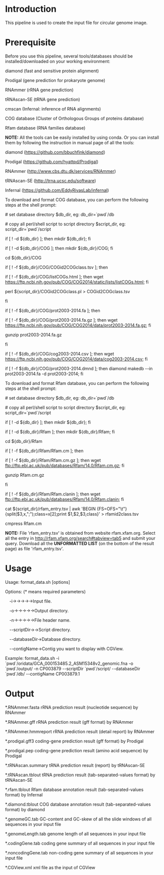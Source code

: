 # Introduction

This pipeline is used to create the input file for circular genome image.

# Prerequisite

Before you use this pipeline, several tools/databases should be
installed/downloaded on your working environment:

diamond (fast and sensitive protein alignment)

Prodigal (gene prediction for prokaryote genome)

RNAmmer (rRNA gene prediction)

tRNAscan-SE (tRNA gene prediction)

cmscan (Infernal: inference of RNA alignments)

COG database (Cluster of Orthologous Groups of proteins database)

Rfam database (RNA families database)

**NOTE:** All the tools can be easily installed by using conda. Or you can
install them by following the instruction in manual page of all the tools:

diamond (https://github.com/bbuchfink/diamond)

Prodigal (https://github.com/hyattpd/Prodigal)

RNAmmer (http://www.cbs.dtu.dk/services/RNAmmer)

tRNAscan-SE (http://trna.ucsc.edu/software)

Infernal (https://github.com/EddyRivasLab/infernal)

To download and format COG database, you can perform the following steps at the
shell prompt:

\# set database directory \$db_dir, eg: db_dir=\`pwd\`/db

\# copy all perl/shell script to script directory \$script_dir, eg:
script_dir=\`pwd\`/script

if [ ! -d \${db_dir} ]; then mkdir \${db_dir}; fi

if [ ! -d \${db_dir}/COG ]; then mkdir \${db_dir}/COG; fi

cd \${db_dir}/COG

if [ ! -f \${db_dir}/COG/COGid2COGclass.tsv ]; then

if [ ! -f \${db_dir}/COG/listCOGs.html ]; then wget
https://ftp.ncbi.nih.gov/pub/COG/COG2014/static/lists/listCOGs.html; fi

perl \${script_dir}/COGid2COGclass.pl \> COGid2COGclass.tsv

fi

if [ ! -f \${db_dir}/COG/prot2003-2014.fa ]; then

if [ ! -f \${db_dir}/COG/prot2003-2014.fa.gz ]; then wget
https://ftp.ncbi.nih.gov/pub/COG/COG2014/data/prot2003-2014.fa.gz; fi

gunzip prot2003-2014.fa.gz

fi

if [ ! -f \${db_dir}/COG/cog2003-2014.csv ]; then wget
https://ftp.ncbi.nih.gov/pub/COG/COG2014/data/cog2003-2014.csv; fi

if [ ! -f \${db_dir}/COG/prot2003-2014.dmnd ]; then diamond makedb --in
prot2003-2014.fa -d prot2003-2014; fi

To download and format Rfam database, you can perform the following steps at the
shell prompt:

\# set database directory \$db_dir, eg: db_dir=\`pwd\`/db

\# copy all perl/shell script to script directory \$script_dir, eg:
script_dir=\`pwd\`/script

if [ ! -d \${db_dir} ]; then mkdir \${db_dir}; fi

if [ ! -d \${db_dir}/Rfam ]; then mkdir \${db_dir}/Rfam; fi

cd \${db_dir}/Rfam

if [ ! -f \${db_dir}/Rfam/Rfam.cm ]; then

if [ ! -f \${db_dir}/Rfam/Rfam.cm.gz ]; then wget
ftp://ftp.ebi.ac.uk/pub/databases/Rfam/14.0/Rfam.cm.gz; fi

gunzip Rfam.cm.gz

fi

if [ ! -f \${db_dir}/Rfam/Rfam.clanin ]; then wget
ftp://ftp.ebi.ac.uk/pub/databases/Rfam/14.0/Rfam.clanin; fi

cat \${script_dir}/rfam_entry.tsv \| awk 'BEGIN
{FS=OFS="\\t"}{split(\$3,x,";");class=x[2];print \$1,\$2,\$3,class}' \>
rfamid2class.tsv

cmpress Rfam.cm

**NOTE:** File 'rfam_entry.tsv' is obtained from website rfam.xfam.org. Select
all the entry in http://rfam.xfam.org/search#tabview=tab5 and submit your
query. Download all the **UNFORMATTED LIST** (on the bottom of the result page)
as file 'rfam_entry.tsv'.

# Usage

Usage: format_data.sh [options]

Options: (\* means required parameters)

&emsp;\-i→→→→→Input file.

&emsp;\-o→→→→→Output directory.

&emsp;\-n→→→→→File header name.

&emsp;\--scriptDir→→Script directory.

&emsp;\--databaseDir→Database directory.

&emsp;\--contigName→Contig you want to display with CGView.

Example: format_data.sh -i
\`pwd\`/oridata/GCA_000153485.2_ASM15348v2_genomic.fna -o \`pwd\`/output/ -n
CP003879 --scriptDir \`pwd\`/script/ --databaseDir \`pwd\`/db/ --contigName
CP003879.1

# Output

\*.RNAmmer.fasta rRNA prediction result (nucleotide sequence) by RNAmmer

\*.RNAmmer.gff rRNA prediction result (gff format) by RNAmmer

\*.RNAmmer.hmmreport rRNA prediction result (detail report) by RNAmmer

\*.prodigal.gff3 coding-gene prediction result (gff format) by Prodigal

\*.prodigal.pep coding-gene prediction result (amino acid sequence) by Prodigal

\*.tRNAscan.summary tRNA prediction result (report) by tRNAscan-SE

\*.tRNAscan.tblout tRNA prediction result (tab-separated-values format) by
tRNAscan-SE

\*.rfam.tblout Rfam database annotation result (tab-separated-values format) by
Infernal

\*.diamond.tblout COG database annotation result (tab-separated-values format)
by diamond

\*.genomeGC.tab GC-content and GC-skew of all the slide windows of all sequences
in your input file

\*.genomeLength.tab genome length of all sequences in your input file

\*.codingGene.tab coding gene summary of all sequences in your input file

\*.noncodingGene.tab non-coding gene summary of all sequences in your input file

\*.CGView.xml xml file as the input of CGView
